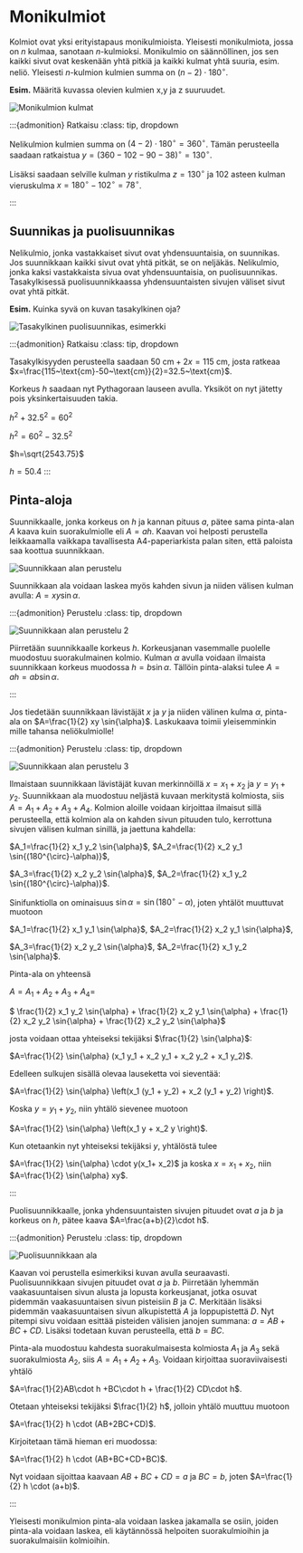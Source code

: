 # Monikulmiot

Kolmiot ovat yksi erityistapaus monikulmioista. Yleisesti monikulmiota, jossa on $n$ kulmaa, sanotaan $n$-kulmioksi. Monikulmio on säännöllinen, jos sen kaikki sivut ovat keskenään yhtä pitkiä ja kaikki kulmat yhtä suuria, esim. neliö. Yleisesti $n$-kulmion kulmien summa on $(n-2) \cdot 180^{\circ}$. 

**Esim.** Määritä kuvassa olevien kulmien x,y ja z suuruudet. 

![Monikulmion kulmat](monikulmio1.png "Monikulmion kulmat, esimerkki")

:::{admonition} Ratkaisu
:class: tip, dropdown

Nelikulmion kulmien summa on $(4-2) \cdot 180^{\circ}=360^{\circ}$. Tämän perusteella saadaan ratkaistua $y=(360-102-90-38)^{\circ}=130^{\circ}$.

Lisäksi saadaan selville kulman $y$ ristikulma $z=130^{\circ}$ ja 102 asteen kulman vieruskulma $x=180^{\circ}-102^{\circ}=78^{\circ}$.

:::

## Suunnikas ja puolisuunnikas

Nelikulmio, jonka vastakkaiset sivut ovat yhdensuuntaisia, on suunnikas. Jos suunnikkaan kaikki sivut ovat yhtä pitkät, se on neljäkäs. Nelikulmio, jonka kaksi vastakkaista sivua ovat yhdensuuntaisia, on puolisuunnikas. Tasakylkisessä puolisuunnikkaassa yhdensuuntaisten sivujen väliset sivut ovat yhtä pitkät.

**Esim.** Kuinka syvä on kuvan tasakylkinen oja?

![Tasakylkinen puolisuunnikas, esimerkki](monikulmio2.png "Tasakylkinen puolisuunnikas, esimerkki")

:::{admonition} Ratkaisu
:class: tip, dropdown
 
Tasakylkisyyden perusteella saadaan $50~\text{cm}+2x=115~\text{cm}$, josta ratkeaa $x=\frac{115~\text{cm}-50~\text{cm}}{2}=32.5~\text{cm}$.

Korkeus $h$ saadaan nyt Pythagoraan lauseen avulla. Yksiköt on nyt jätetty pois yksinkertaisuuden takia.

$h^2+32.5^2=60^2$

$h^2=60^2-32.5^2$

$h=\sqrt{2543.75}$

$h=50.4$
:::

## Pinta-aloja

Suunnikkaalle, jonka korkeus on $h$ ja kannan pituus $a$, pätee sama pinta-alan $A$ kaava kuin suorakulmiolle eli $A=ah$. Kaavan voi helposti perustella leikkaamalla vaikkapa tavallisesta A4-paperiarkista palan siten, että paloista saa koottua suunnikkaan.

![Suunnikkaan alan perustelu](suunnikkaan_ala.png "Suunnikkaan alan perustelu")

Suunnikkaan ala voidaan laskea myös kahden sivun ja niiden välisen kulman avulla: $A=xy \sin{\alpha}$.

:::{admonition} Perustelu
:class: tip, dropdown

![Suunnikkaan alan perustelu 2](suunnikkaan_ala2.png "Suunnikkaan alan perustelu, toinen kaava")

Piirretään suunnikkaalle korkeus $h$. Korkeusjanan vasemmalle puolelle muodostuu suorakulmainen kolmio. Kulman $\alpha$ avulla voidaan ilmaista suunnikkaan korkeus muodossa $h=b \sin{\alpha}$. Tällöin pinta-alaksi tulee $A=ah = ab \sin{\alpha}$.

:::

Jos tiedetään suunnikkaan lävistäjät $x$ ja $y$ ja niiden välinen kulma $\alpha$, pinta-ala on $A=\frac{1}{2} xy \sin{\alpha}$. Laskukaava toimii yleisemminkin mille tahansa neliökulmiolle!

:::{admonition} Perustelu
:class: tip, dropdown

![Suunnikkaan alan perustelu 3](ala_lavistajat.png "Suunnikkaan alan perustelu, kolmas kaava")

Ilmaistaan suunnikkaan lävistäjät kuvan merkinnöillä $x=x_1+x_2$ ja $y=y_1+y_2$. Suunnikkaan ala muodostuu neljästä kuvaan merkitystä kolmiosta, siis $A=A_1+A_2+A_3+A_4$. Kolmion aloille voidaan kirjoittaa ilmaisut sillä perusteella, että kolmion ala on kahden sivun pituuden tulo, kerrottuna sivujen välisen kulman sinillä, ja jaettuna kahdella:

$A_1=\frac{1}{2} x_1 y_2 \sin{\alpha}$, $A_2=\frac{1}{2} x_2 y_1 \sin{(180^{\circ}-\alpha)}$,

$A_3=\frac{1}{2} x_2 y_2 \sin{\alpha}$, $A_2=\frac{1}{2} x_1 y_2 \sin{(180^{\circ}-\alpha)}$.

Sinifunktiolla on ominaisuus $\sin{\alpha}=\sin{(180^{\circ}-\alpha)}$, joten yhtälöt muuttuvat muotoon

$A_1=\frac{1}{2} x_1 y_1 \sin{\alpha}$, $A_2=\frac{1}{2} x_2 y_1 \sin{\alpha}$, 

$A_3=\frac{1}{2} x_2 y_2 \sin{\alpha}$, $A_2=\frac{1}{2} x_1 y_2 \sin{\alpha}$.

Pinta-ala on yhteensä 

$A=A_1+A_2+A_3+A_4=$

$ \frac{1}{2} x_1 y_2 \sin{\alpha} + \frac{1}{2} x_2 y_1 \sin{\alpha} + \frac{1}{2} x_2 y_2 \sin{\alpha} + \frac{1}{2} x_2 y_2 \sin{\alpha}$

josta voidaan ottaa yhteiseksi tekijäksi $\frac{1}{2} \sin{\alpha}$:

$A=\frac{1}{2} \sin{\alpha} (x_1 y_1 + x_2 y_1 + x_2 y_2 + x_1 y_2)$.

Edelleen sulkujen sisällä olevaa lauseketta voi sieventää:

$A=\frac{1}{2} \sin{\alpha} \left(x_1 (y_1 + y_2) + x_2 (y_1 + y_2) \right)$.

Koska $y=y_1+y_2$, niin yhtälö sievenee muotoon

$A=\frac{1}{2} \sin{\alpha} \left(x_1 y + x_2 y \right)$.

Kun otetaankin nyt yhteiseksi tekijäksi $y$, yhtälöstä tulee

$A=\frac{1}{2} \sin{\alpha} \cdot y(x_1+ x_2)$ ja koska $x=x_1+x_2$, niin $A=\frac{1}{2} \sin{\alpha} xy$.

:::

Puolisuunnikkaalle, jonka yhdensuuntaisten sivujen pituudet ovat $a$ ja $b$ ja korkeus on $h$, pätee kaava $A=\frac{a+b}{2}\cdot h$.
  
:::{admonition} Perustelu
:class: tip, dropdown

![Puolisuunnikkaan ala](puolisuunnikkaan_ala.png "Puolisuunnikkaan alan perustelu")

Kaavan voi perustella esimerkiksi kuvan avulla seuraavasti. Puolisuunnikkaan sivujen pituudet ovat $a$ ja $b$. Piirretään lyhemmän vaakasuuntaisen sivun alusta ja lopusta korkeusjanat, jotka osuvat pidemmän vaakasuuntaisen sivun pisteisiin $B$ ja $C$. Merkitään lisäksi pidemmän vaakasuuntaisen sivun alkupistettä $A$ ja loppupistettä $D$. Nyt pitempi sivu voidaan esittää pisteiden välisien janojen summana: $a=AB+BC+CD$. Lisäksi todetaan kuvan perusteella, että $b=BC$.

Pinta-ala muodostuu kahdesta suorakulmaisesta kolmiosta $A_1$ ja $A_3$ sekä suorakulmiosta $A_2$, siis $A=A_1+A_2+A_3$. Voidaan kirjoittaa suoraviivaisesti yhtälö

$A=\frac{1}{2}AB\cdot h +BC\cdot h + \frac{1}{2} CD\cdot h$.

Otetaan yhteiseksi tekijäksi $\frac{1}{2} h$, jolloin yhtälö muuttuu muotoon

$A=\frac{1}{2} h \cdot (AB+2BC+CD)$.

Kirjoitetaan tämä hieman eri muodossa:

$A=\frac{1}{2} h \cdot (AB+BC+CD+BC)$.

Nyt voidaan sijoittaa kaavaan $AB+BC+CD=a$ ja $BC=b$, joten $A=\frac{1}{2} h \cdot (a+b)$.

:::
 
Yleisesti monikulmion pinta-ala voidaan laskea jakamalla se osiin, joiden pinta-ala voidaan laskea, eli käytännössä helpoiten suorakulmioihin ja suorakulmaisiin kolmioihin.

